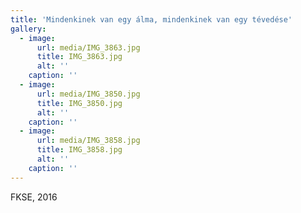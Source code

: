 ```yaml
---
title: 'Mindenkinek van egy álma, mindenkinek van egy tévedése'
gallery:
  - image:
      url: media/IMG_3863.jpg
      title: IMG_3863.jpg
      alt: ''
    caption: ''
  - image:
      url: media/IMG_3850.jpg
      title: IMG_3850.jpg
      alt: ''
    caption: ''
  - image:
      url: media/IMG_3858.jpg
      title: IMG_3858.jpg
      alt: ''
    caption: ''
---
```


FKSE, 2016
